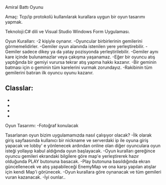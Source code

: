 Amiral Battı Oyunu

Amaç: Tcp/ip protokolü kullanılarak kurallara uygun bir oyun tasarımı 
yapmak.

Teknoloji:C# dili ve Visual Studio Windows Form Uygulaması.

Oyun Kuralları:
-2 kişiyle oynanır.
-Oyuncular birbirlerinin gemilerini görmemelidirler.
-Gemiler oyun alanında istenilen yere yerleştirebilir.
-Gemiler sadece dikey ya da yatay pozisyonda yerleştirilebilir.
-Gemiler aynı kare içinde bulunamazlar veya çakışma yaşanamaz.
-Eğer bir oyuncu atış yaptığında bir gemiyi vurursa tekrar atış yapma hakkı kazanır.
-Bir geminin batması için o geminin tüm karelerini vurmak zorundayız.
-Rakibinin tüm gemilerini batıran ilk oyuncu oyunu kazanır.

Classlar:
-
-
-
-
-

Oyun Tasarımı:
-Fotoğraf konulacak

Tasarlanan oyun bizim uygulamamızda nasıl çalışıyor olacak?
-İlk olarak giriş sayfaasında kullanıcı bir nickname ve serverdaki ip ile oyuna giriş yapacak ve lobby' e yönlenecek ardından online olan diğer oyunculara oyun isteği yollayıp kabul aldığında oyun başlayacak.
-Oyun kuralları gereğince oyuncu gemileri ekrandaki bilgilere göre  map'e yerleştirerek hazır olduğunda PLAY butonuna basacak.
-Play butonuna basıldığında ekran güncellenecek ve atış yapabileceği EnemyMap ve ona karşı yapılan atışlar için kendi Map'i görünecek.
-Oyun kurallara göre oynanacak ve tüm gemileri vuran kazanacak.
-İyi ounlar..


